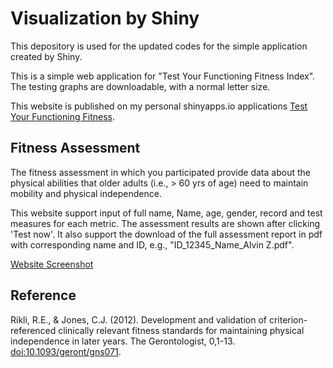 # Visualization by Shiny 

This depository is used for the updated codes for the simple application created by Shiny.

This is a simple web application for "Test Your Functioning Fitness Index". The testing graphs are downloadable, with a normal letter size.

This website is published on my personal shinyapps.io applications [Test Your Functioning Fitness](https://statscomputing.shinyapps.io/Visualization_result/
).

## Fitness Assessment

The fitness assessment in which you participated provide data about the physical abilities
that older adults (i.e., > 60 yrs of age) need to maintain mobility and physical independence.

This website support input of full name, Name, age, gender, record and test measures for each metric. The assessment results are shown after clicking 'Test now'. It also support the download of the full assessment report in pdf with corresponding name and ID, e.g.,   "ID_12345_Name_Alvin Z.pdf".

[Website Screenshot](./website.png)

## Reference
Rikli, R.E., & Jones, C.J. (2012). Development and validation of criterion-referenced clinically relevant fitness standards for maintaining physical independence in later years. The Gerontologist, 0,1-13. [doi:10.1093/geront/gns071](https://academic.oup.com/gerontologist/article-abstract/53/2/255/560735?redirectedFrom=fulltext&login=false).
